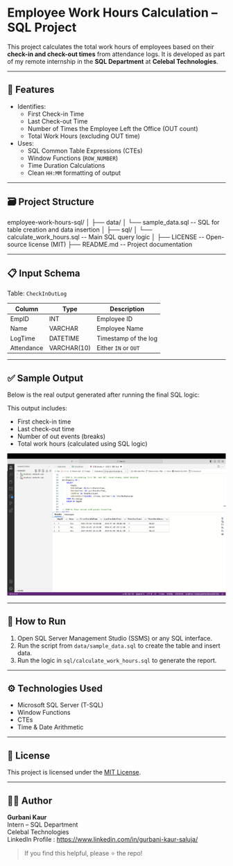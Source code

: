 # Employee Work Hours Calculation – SQL Project

This project calculates the total work hours of employees based on their **check-in and check-out times** from attendance logs. It is developed as part of my remote internship in the **SQL Department** at **Celebal Technologies**.

---

## 📌 Features

- Identifies:
  - First Check-in Time
  - Last Check-out Time
  - Number of Times the Employee Left the Office (OUT count)
  - Total Work Hours (excluding OUT time)
- Uses:
  - SQL Common Table Expressions (CTEs)
  - Window Functions (`ROW_NUMBER`)
  - Time Duration Calculations
  - Clean `HH:MM` formatting of output

---

## 🗃️ Project Structure
employee-work-hours-sql/
│
├── data/
│ └── sample_data.sql -- SQL for table creation and data insertion
│
├── sql/
│ └── calculate_work_hours.sql -- Main SQL query logic
│
├── LICENSE -- Open-source license (MIT)
├── README.md -- Project documentation


---

## 📋 Input Schema

Table: `CheckInOutLog`

| Column     | Type        | Description               |
|------------|-------------|---------------------------|
| EmpID      | INT         | Employee ID               |
| Name       | VARCHAR     | Employee Name             |
| LogTime    | DATETIME    | Timestamp of the log      |
| Attendance | VARCHAR(10) | Either `IN` or `OUT`      |

---

## ✅ Sample Output

Below is the real output generated after running the final SQL logic:

This output includes:

- First check-in time
- Last check-out time
- Number of out events (breaks)
- Total work hours (calculated using SQL logic)

![Query Output](query_output.png)


---

## 🚀 How to Run

1. Open SQL Server Management Studio (SSMS) or any SQL interface.
2. Run the script from `data/sample_data.sql` to create the table and insert data.
3. Run the logic in `sql/calculate_work_hours.sql` to generate the report.

---

## ⚙️ Technologies Used

- Microsoft SQL Server (T-SQL)
- Window Functions
- CTEs
- Time & Date Arithmetic

---

## 📄 License

This project is licensed under the [MIT License](./LICENSE).

---

## 🙋‍♂️ Author

**Gurbani Kaur**  
Intern – SQL Department  
Celebal Technologies  
LinkedIn Profile : https://www.linkedin.com/in/gurbani-kaur-saluja/


> If you find this helpful, please ⭐️ the repo!


